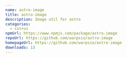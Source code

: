 ```yaml
---
name: astro-image
title: astro-image
description: Image util for astro
categories:
  - css+ui
npmUrl: https://www.npmjs.com/package/astro-image
repoUrl: https://github.com/warpsio/astro-image
homepageUrl: https://github.com/warpsio/astro-image
downloads: 13
---
```

